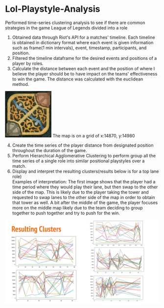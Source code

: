 # Lol-Playstyle-Analysis
Performed time-series clustering analysis to see if there are common strategies in the game League of Legends divided into a role

1. Obtained data through Riot's API for a matches' timeline. Each timeline is obtained in dictionary format where each event is given information such as frame(1 min intervals), event, timestamp, participants, and position.
2. Filtered the timeline dataframe for the desired events and positions of a player by roles.
3. Calculate the distance between each event and the position of where I believe the player should be to have impact on the teams' effectiveness to win the game. The distance was calculated with the euclidean method.

<img src='map11.png' width="30%"/>
  The map is on a grid of x:14870, y:14980

4. Create the time series of the player distance from designated position throughout the duration of the game.
5. Perform Hierarchical Agglomerative Clustering to perform group all the time series of a single role into similar positional playstyles over a match.
6. Display and interpret the resulting clusters(results below is for a top lane role)
   <br>Examples of interpretation: The first image shows that the player had a time period where they would play their lane, but then swap to the other side of the map. This is likely due to the player taking the tower and requested to swap lanes to the other side of the map in order to obtain that tower as well. A bit after the middle of the game, the player focuses more on the middle map likely due to the team deciding to group together to push together and try to push for the win.

<img src='Resulting Clusters.png'/>
